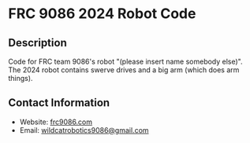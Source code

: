 # FRC 9086 2024 Robot Code
## Description
Code for FRC team 9086's robot "(please insert name somebody else)". The 2024 robot contains swerve drives and a big arm (which does arm things).

## Contact Information
* Website: [frc9086.com](frc9086.com)
* Email: [wildcatrobotics9086@gmail.com](WildcatRobotics9086@gmail.com)